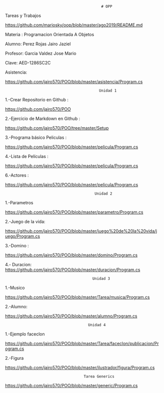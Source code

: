                                                 # OPP 

Tareas y Trabajos

https://github.com/mariosky/oop/blob/master/ago2019/README.md


Materia : Programacion Orientada A Objetos

Alumno: Perez Rojas Jairo Jaziel

Profesor: Garcia Valdez Jose Mario

Clave: AED-1286SC2C


Asistencia:

https://github.com/jairo570/POO/blob/master/asistencia/Program.cs

                                               Unidad 1 
1.-Crear Repositorio en Github :


https://github.com/jairo570/POO


2.-Ejercicio de Markdown en Github : 


https://github.com/jairo570/POO/tree/master/Setup


3.-Programa básico Peliculas :


https://github.com/jairo570/POO/blob/master/pelicula/Program.cs


4.-Lista de Películas  :


https://github.com/jairo570/POO/blob/master/pelicula/Program.cs


6.-Actores :


https://github.com/jairo570/POO/blob/master/pelicula/Program.cs

                                             Unidad 2

1.-Parametros 

https://github.com/jairo570/POO/blob/master/parametro/Program.cs

2.-Juego de la vida:

https://github.com/jairo570/POO/blob/master/juego%20de%20la%20vida/juego/Program.cs

3.-Domino :

https://github.com/jairo570/POO/blob/master/domino/Program.cs

4.- Duracion:
https://github.com/jairo570/POO/blob/master/duracion/Program.cs
  
                                            Unidad 3
1.-Musico


 https://github.com/jairo570/POO/blob/master/Tarea/musica/Program.cs




2.-Alumno:

https://github.com/jairo570/POO/blob/master/alumno/Program.cs

                                          Unidad 4

1.-Ejemplo faceclon

https://github.com/jairo570/POO/blob/master/Tarea/faceclon/publicacion/Program.cs

2.-Figura

https://github.com/jairo570/POO/blob/master/ilustrador/figura/Program.cs


                                        Tarea Generics

https://github.com/jairo570/POO/blob/master/generic/Program.cs

